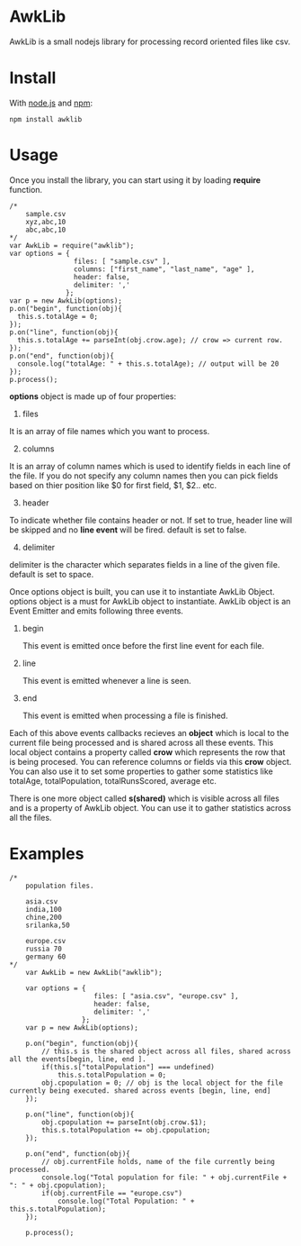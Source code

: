 # AwkLib
AwkLib is a small nodejs library for processing record oriented files like csv.

# Install

With [node.js](http://nodejs.org/) and [npm](http://github.com/isaacs/npm):

    npm install awklib

# Usage
Once you install the library, you can start using it by loading <b>require</b> function.

    /*
        sample.csv
        xyz,abc,10
        abc,abc,10
    */
    var AwkLib = require("awklib");
    var options = {
                    files: [ "sample.csv" ],
                    columns: ["first_name", "last_name", "age" ],
                    header: false,
                    delimiter: ','
                  };
    var p = new AwkLib(options);
    p.on("begin", function(obj){
      this.s.totalAge = 0;
    });
    p.on("line", function(obj){
      this.s.totalAge += parseInt(obj.crow.age); // crow => current row.
    });
    p.on("end", function(obj){
      console.log("totalAge: " + this.s.totalAge); // output will be 20      
    });
    p.process();


<b>options</b> object is made up of four properties:

1. files  

  It is an array of file names which you want to process.

2. columns

  It is an array of column names which is used to identify fields in each line of the file. If you do not specify any
  column names then you can pick fields based on thier position like $0 for first field, $1, $2.. etc.

3. header

  To indicate whether file contains header or not. If set to true, header line will be skipped and no <b>line event</b> will
  be fired. default is set to false.

4. delimiter

  delimiter is the character which separates fields in a line of the given file. default is set to space.

Once options object is built, you can use it to instantiate AwkLib Object. options object is a must for AwkLib object 
to instantiate. AwkLib object is an Event Emitter and emits following three events.

1. begin

   This event is emitted once before the first line event for each file.

2. line

   This event is emitted whenever a line is seen.

3. end

   This event is emitted when processing a file is finished.

Each of this above events callbacks recieves an <b>object</b> which is local to the current file being processed and is shared across all these events.
This local object contains a property called <b>crow</b> which represents the row that is being procesed. You can reference columns or fields
via this <b>crow</b> object. You can also use it to set some properties to gather some statistics like totalAge, totalPopulation,
totalRunsScored, average etc.

There is one more object called <b>s(shared)</b> which is visible across all files and is a property of AwkLib object.
You can use it to gather statistics across all the files.

# Examples

    /*
        population files.
        
        asia.csv
        india,100
        chine,200
        srilanka,50
        
        europe.csv
        russia 70
        germany 60
    */
        var AwkLib = new AwkLib("awklib");
        
        var options = {
                         files: [ "asia.csv", "europe.csv" ],
                         header: false,
                         delimiter: ','
                      };
        var p = new AwkLib(options);
        
        p.on("begin", function(obj){
            // this.s is the shared object across all files, shared across all the events[begin, line, end ].
            if(this.s["totalPopulation"] === undefined)
                this.s.totalPopulation = 0;
            obj.cpopulation = 0; // obj is the local object for the file currently being executed. shared across events [begin, line, end]            
        });
        
        p.on("line", function(obj){            
            obj.cpopulation += parseInt(obj.crow.$1);
            this.s.totalPopulation += obj.cpopulation;
        });
        
        p.on("end", function(obj){
            // obj.currentFile holds, name of the file currently being processed.
            console.log("Total population for file: " + obj.currentFile + ": " + obj.cpopulation);
            if(obj.currentFile == "europe.csv")
                console.log("Total Population: " + this.s.totalPopulation);
        });
        
        p.process();    
